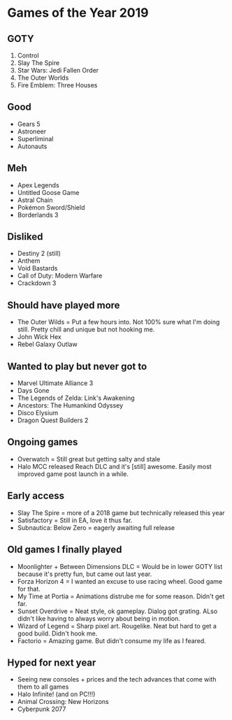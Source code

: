 # Games of the Year 2019

## GOTY

1. Control
2. Slay The Spire
3. Star Wars: Jedi Fallen Order
4. The Outer Worlds
5. Fire Emblem: Three Houses

## Good

- Gears 5
- Astroneer
- Superliminal
- Autonauts

## Meh

- Apex Legends
- Untitled Goose Game
- Astral Chain
- Pokémon Sword/Shield
- Borderlands 3

## Disliked

- Destiny 2 (still)
- Anthem
- Void Bastards
- Call of Duty: Modern Warfare
- Crackdown 3

## Should have played more

- The Outer Wilds = Put a few hours into. Not 100% sure what I'm doing still.
Pretty chill and unique but not hooking me.
- John Wick Hex
- Rebel Galaxy Outlaw

## Wanted to play but never got to

- Marvel Ultimate Alliance 3
- Days Gone
- The Legends of Zelda: Link's Awakening
- Ancestors: The Humankind Odyssey
- Disco Elysium
- Dragon Quest Builders 2

## Ongoing games

- Overwatch = Still great but getting salty and stale
- Halo MCC released Reach DLC and it's [still] awesome. Easily most improved
game post launch in a while.

## Early access

- Slay The Spire = more of a 2018 game but technically released this year
- Satisfactory = Still in EA, love it thus far.
- Subnautica: Below Zero = eagerly awaiting full release

## Old games I finally played

- Moonlighter + Between Dimensions DLC = Would be in lower GOTY list because
it's pretty fun, but came out last year.
- Forza Horizon 4 = I wanted an excuse to use racing wheel. Good game for
that.
- My Time at Portia = Animations distrube me for some reason. Didn't get far.
- Sunset Overdrive = Neat style, ok gameplay. Dialog got grating. ALso didn't
like having to always worry about being in motion.
- Wizard of Legend = Sharp pixel art. Rougelike. Neat but hard to get a good
build. Didn't hook me.
- Factorio = Amazing game. But didn't consume my life as I feared.

## Hyped for next year

- Seeing new consoles + prices and the tech advances that come with them to
all games
- Halo Infinite! (and on PC!!!)
- Animal Crossing: New Horizons
- Cyberpunk 2077
